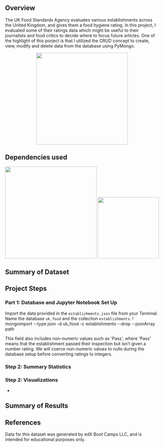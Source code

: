 ## Overview
The UK Food Standards Agency evaluates various establishments across the United Kingdom, and gives them a food hygiene rating. In this project, I evaluated some of their ratings data which might be useful to their journalists and food critics to decide where to focus future articles. One of the highlight of this porject is that I utilized the CRUD concept to create, view, modify and delete data from the database using PyMongo.

<p align="center">
 
 <img  width="300" src =https://github.com/Jayplect/nosql-challenge/assets/107348074/caf307b5-7dd0-4bf5-936d-fbdc860445bb>
 
</p>

## Dependencies used
<p >
 <img  width="300" src =https://github.com/Jayplect/nosql-challenge/assets/107348074/72ec540f-c313-46a3-b5ad-1c3c965cd0ad>

 <img  width="200" src = https://user-images.githubusercontent.com/107348074/236379825-80dc02bc-46c1-46fa-9634-dc28cdcb5704.png>
</p>

## Summary of Dataset

## Project Steps
### Part 1: Database and Jupyter Notebook Set Up
Import the data provided in the `establishments.json` file from your Terminal. Name the database `uk_food` and the collection `establishments`.
 ! mongoimport --type json -d uk_food -c establishments --drop --jsonArray path
 
 This field also includes non-numeric values such as 'Pass', where 'Pass' means that the establishment passed their inspection but isn't given a number rating. We will coerce non-numeric values to nulls during the database setup before converting ratings to integers.


### Step 2: Summary Statistics 

### Step 2: Visualizations
-
## Summary of Results 

## References
Data for this dataset was generated by edX Boot Camps LLC, and is intended for educational purposes only.
